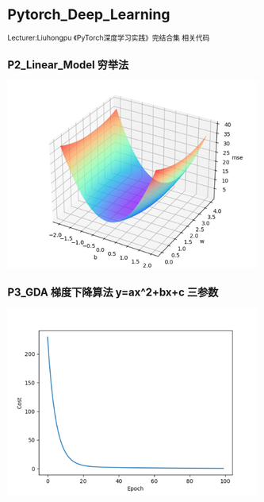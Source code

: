 # Pytorch_Deep_Learning
Lecturer:Liuhongpu 《PyTorch深度学习实践》完结合集 相关代码

## P2_Linear_Model 穷举法

![](p2_Linear_Model/y=2x+b+c.png)

## P3_GDA 梯度下降算法 y=ax^2+bx+c 三参数 
![](P3_Stochastic_Gradient_Descent/img.png)
